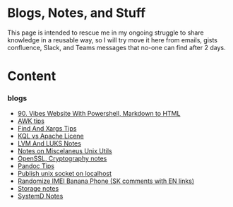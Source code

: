 ﻿# Blogs, Notes, and Stuff
This page is intended to rescue me in my ongoing struggle to share knowledge in a reusable way, so I will try move it here from emails, gists confluence, Slack, and Teams messages that no-one can find after 2 days.
# Content
### blogs
* [90. Vibes Website With Powershell, Markdown to HTML](./content/blogs/90.VibeWebsiteWithPowershellMarkdown2HTML.md)
* [AWK tips](./content/blogs/AWK.md)
* [Find And Xargs Tips](./content/blogs/FindAndXargsTips.md)
* [KQL vs Apache Licene](./content/blogs/KQLvsLucene.md)
* [LVM And LUKS Notes](./content/blogs/LvmAndLuksNotes.md)
* [Notes on Miscelaneus Unix Utils](./content/blogs/NotesOnMiscUnixUtils.md)
* [OpenSSL, Cryptography notes](./content/blogs/OpenSSLCryptographyNotes.md)
* [Pandoc Tips](./content/blogs/PandocTips.md)
* [Publish unix socket on localhost](./content/blogs/PublishSocketOnLocalhost.md)
* [Randomize IMEI Banana Phone (SK comments with EN links)](./content/blogs/RandomizeIMEIonBananaPhone.md)
* [Storage notes](./content/blogs/StorageNotes.md)
* [SystemD Notes](./content/blogs/SystemDNotes.md)
